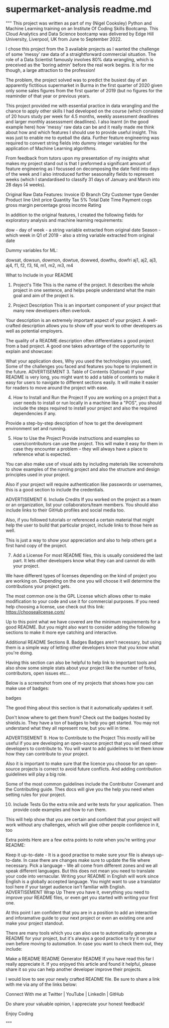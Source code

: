 # supermarket-analysis readme.md 

"""
This project was written as part of my (Nigel Cooksley) Python and Machine Learning training on an Institute Of Coding Skills Bootcamp. This Cloud Analytics and Data Science bootcamp was delivered by Edge Hill University, Liverpool, UK from June to September 2022. 

I chose this project from the 3 available projects as I wanted the challenge of some 'messy' raw data of a straightforward commercial situation. The role of a Data Scientist famously involves 80% data wrangling, which is preceived as the 'boring admin' before the real work begins. It is for me though, a large attraction to the profession! 

The problem, the project solved was to predict the busiest day of an apparently fictitious supermarket in Burma in the first quarter of 2020 given only some sales figures from the first quarter of 2019 (but no figures for the reaminder of that year or previous years. 

This project provided me with essential practice in data wrangling and the chance to apply other skills I had developed on the course (which consisted of 20 hours study per week for 4.5 months, weekly assessment deadlines and larger monthly assesssment deadlines). I also learnt (in the good example here) how 'messy' raw data can be and it really made me think about how and which features I should use to provide useful insight. This was just to enable me to eyeball the data. Further feature engineering was required to convert string fields into dummy integer variables for the application of Machine Learning algorithms. 

From feedback from tutors upon my presentation of my insights what makes my project stand out is that I preformed a significant amount of feature engineering as I focussed on decomposing the date field into days of the week and I also introduced further seasonality fields to represent weeks (which I standardised to classify 31 days of January and March into 28 days (4 weeks).

Original Raw Data Features:
Invoice 
ID
Branch
City
Customer type
Gender
Product line
Unit price
Quantity
Tax 5%
Total
Date
Time
Payment
cogs
gross margin percentage
gross income
Rating

In addition to the original features, I created the following fields for exploratory analysis and machine learning requirements:

dow - day of week - a string variable extracted from original date 
Season - which week in Q1 of 2019 - also a string variable extracted from original date 

Dummy variables for ML:

dowsat, dowsun, dowmon, dowtue, dowwed, dowthu, dowfri
aj1, aj2, aj3, aj4, f1, f2, f3, f4, m1, m2, m3, m4


What to Include in your README
1. Project's Title
This is the name of the project. It describes the whole project in one sentence, and helps people understand what the main goal and aim of the project is.

2. Project Description
This is an important component of your project that many new developers often overlook.

Your description is an extremely important aspect of your project. A well-crafted description allows you to show off your work to other developers as well as potential employers.

The quality of a README description often differentiates a good project from a bad project. A good one takes advantage of the opportunity to explain and showcase:

What your application does,
Why you used the technologies you used,
Some of the challenges you faced and features you hope to implement in the future.
ADVERTISEMENT
3. Table of Contents (Optional)
If your README is very long, you might want to add a table of contents to make it easy for users to navigate to different sections easily. It will make it easier for readers to move around the project with ease.

4. How to Install and Run the Project
If you are working on a project that a user needs to install or run locally in a machine like a "POS", you should include the steps required to install your project and also the required dependencies if any.

Provide a step-by-step description of how to get the development environment set and running.

5. How to Use the Project
Provide instructions and examples so users/contributors can use the project. This will make it easy for them in case they encounter a problem – they will always have a place to reference what is expected.

You can also make use of visual aids by including materials like screenshots to show examples of the running project and also the structure and design principles used in your project.

Also if your project will require authentication like passwords or usernames, this is a good section to include the credentials.

ADVERTISEMENT
6. Include Credits
If you worked on the project as a team or an organization, list your collaborators/team members. You should also include links to their GitHub profiles and social media too.

Also, if you followed tutorials or referenced a certain material that might help the user to build that particular project, include links to those here as well.

This is just a way to show your appreciation and also to help others get a first hand copy of the project.

7. Add a License
For most README files, this is usually considered the last part. It lets other developers know what they can and cannot do with your project.

We have different types of licenses depending on the kind of project you are working on. Depending on the one you will choose it will determine the contributions your project gets.

The most common one is the GPL License which allows other to make modification to your code and use it for commercial purposes. If you need help choosing a license, use check out this link: https://choosealicense.com/

Up to this point what we have covered are the minimum requirements for a good README. But you might also want to consider adding the following sections to make it more eye catching and interactive.

Additional README Sections
8. Badges
Badges aren't necessary, but using them is a simple way of letting other developers know that you know what you're doing.

Having this section can also be helpful to help link to important tools and also show some simple stats about your project like the number of forks, contributors, open issues etc...

Below is a screenshot from one of my projects that shows how you can make use of badges:

badges

The good thing about this section is that it automatically updates it self.

Don't know where to get them from? Check out the badges hosted by shields.io. They have a ton of badges to help you get started. You may not understand what they all represent now, but you will in time.

ADVERTISEMENT
9. How to Contribute to the Project
This mostly will be useful if you are developing an open-source project that you will need other developers to contribute to. You will want to add guidelines to let them know how they can contribute to your project.

Also it is important to make sure that the licence you choose for an open-source projects is correct to avoid future conflicts. And adding contribution guidelines will play a big role.

Some of the most common guidelines include the Contributor Covenant and the Contributing guide. Thes docs will give you the help you need when setting rules for your project.

10. Include Tests
Go the extra mile and write tests for your application. Then provide code examples and how to run them.

This will help show that you are certain and confident that your project will work without any challenges, which will give other people confidence in it, too

Extra points
Here are a few extra points to note when you're writing your README:

Keep it up-to-date - It is a good practise to make sure your file is always up-to-date. In case there are changes make sure to update the file where necessary.
Pick a language - We all come from different zones and we all speak different languages. But this does not mean you need to translate your code into vernacular. Writing your README in English will work since English is a globally accepted language. You might want to use a translator tool here if your target audience isn't familiar with English.
ADVERTISEMENT
Wrap Up
There you have it, everything you need to improve your README files, or even get you started with writing your first one.

At this point I am confident that you are in a position to add an interactive and inforamative guide to your next project or even an existing one and make your project standout.

There are many tools which you can also use to automatically generate a README for your project, but it's always a good practice to try it on your own before moving to automation. In case you want to check them out, they include:

Make a README
README Generator
README
If you have read this far I really appreciate it. If you enjoyed this article and found it helpful, please share it so you can help another developer improve their projects.

I would love to see your newly crafted README file. Be sure to share a link with me via any of the links below:

Connect With me at Twitter | YouTube | LinkedIn | GitHub

Do share your valuable opinion, I appreciate your honest feedback!

Enjoy Coding 

"""
